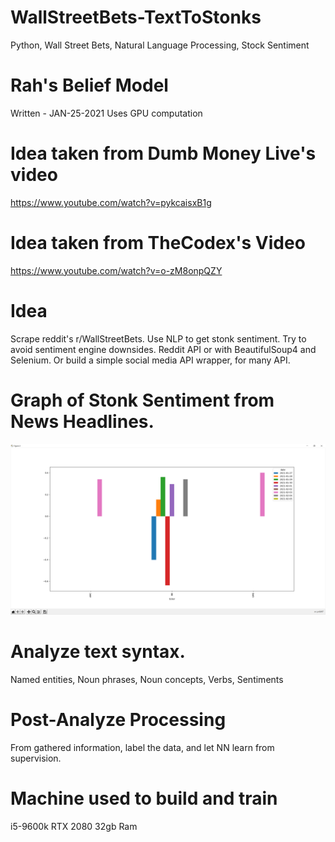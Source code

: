 # WallStreetBets-TextToStonks
Python, Wall Street Bets, Natural Language Processing, Stock Sentiment

# Rah's Belief Model
Written - JAN-25-2021
Uses GPU computation

# Idea taken from Dumb Money Live's video
https://www.youtube.com/watch?v=pykcaisxB1g
# Idea taken from TheCodex's Video
https://www.youtube.com/watch?v=o-zM8onpQZY

# Idea
Scrape reddit's r/WallStreetBets. Use NLP to get stonk sentiment. Try to avoid sentiment engine downsides.
Reddit API or with BeautifulSoup4 and Selenium. Or build a simple social media API wrapper, for many API.

# Graph of Stonk Sentiment from News Headlines.
![alt text](https://github.com/SaxonRah/WallStreetBets-TextToStonks/blob/main/readme_resource/Backchecking_Figure.png?raw=true)

# Analyze text syntax.
Named entities, Noun phrases, Noun concepts, Verbs, Sentiments

# Post-Analyze Processing
From gathered information, label the data, and let NN learn from supervision.

# Machine used to build and train
i5-9600k
RTX 2080
32gb Ram

